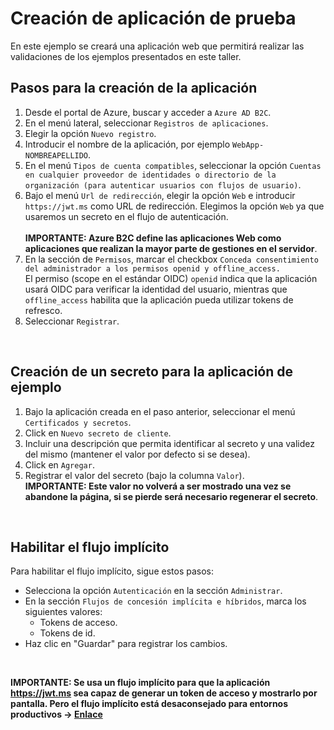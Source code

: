 # Creación de aplicación de prueba

En este ejemplo se creará una aplicación web que permitirá realizar las validaciones de los ejemplos presentados en este taller.

## Pasos para la creación de la aplicación

1. Desde el portal de Azure, buscar y acceder a `Azure AD B2C`.
2. En el menú lateral, seleccionar `Registros de aplicaciones`.
3. Elegir la opción `Nuevo registro`.
4. Introducir el nombre de la aplicación, por ejemplo `WebApp-NOMBREAPELLIDO`.
5. En el menú `Tipos de cuenta compatibles`, seleccionar la opción `Cuentas en cualquier proveedor de identidades o directorio de la organización (para autenticar usuarios con flujos de usuario)`.
6. Bajo el menú `Url de redirección`, elegir la opción `Web` e introducir `https://jwt.ms` como URL de redirección. Elegimos la opción `Web` ya que usaremos un secreto en el flujo de autenticación. <br><br> **IMPORTANTE: Azure B2C define las aplicaciones Web como aplicaciones que realizan la mayor parte de gestiones en el servidor**.
7. En la sección de `Permisos`, marcar el checkbox `Conceda consentimiento del administrador a los permisos openid y offline_access.` <br>  El permiso (scope en el estándar OIDC) `openid` indica que la aplicación usará OIDC para verificar la identidad del usuario, mientras que `offline_access` habilita que la aplicación pueda utilizar tokens de refresco.
8. Seleccionar `Registrar`.

<br>

## Creación de un secreto para la aplicación de ejemplo

1. Bajo la aplicación creada en el paso anterior, seleccionar el menú `Certificados y secretos`.
2. Click en `Nuevo secreto de cliente`.
3. Incluir una descripción que permita identificar al secreto y una validez del mismo (mantener el valor por defecto si se desea).
4. Click en `Agregar`.
5. Registrar el valor del secreto (bajo la columna `Valor`). <br> **IMPORTANTE: Este valor no volverá a ser mostrado una vez se abandone la página, si se pierde será necesario regenerar el secreto**.

<br>

## Habilitar el flujo implícito

Para habilitar el flujo implícito, sigue estos pasos:

- Selecciona la opción `Autenticación` en la sección `Administrar`.
- En la sección `Flujos de concesión implícita e híbridos`, marca los siguientes valores:
  - Tokens de acceso.
  - Tokens de id.
- Haz clic en "Guardar" para registrar los cambios.

<br>

**IMPORTANTE: Se usa un flujo implícito para que la aplicación https://jwt.ms sea capaz de generar un token de acceso y mostrarlo por pantalla. Pero el flujo implícito está desaconsejado para entornos productivos -> [Enlace](https://www.taithienbo.com/why-the-implicit-flow-is-no-longer-recommended-for-protecting-a-public-client/)**
